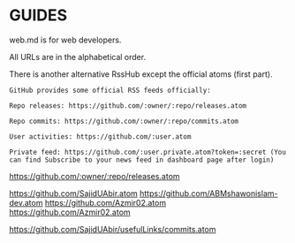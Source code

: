 # GUIDES

web.md is for web developers.

All URLs are in the alphabetical order.



There is another alternative RssHub except the official atoms (first part).

    GitHub provides some official RSS feeds officially:

    Repo releases: https://github.com/:owner/:repo/releases.atom

    Repo commits: https://github.com/:owner/:repo/commits.atom

    User activities: https://github.com/:user.atom

    Private feed: https://github.com/:user.private.atom?token=:secret (You can find Subscribe to your news feed in dashboard page after login)


https://github.com/:owner/:repo/releases.atom

https://github.com/SajidUAbir.atom
https://github.com/ABMshawonislam-dev.atom
https://github.com/Azmir02.atom
https://github.com/Azmir02.atom

https://github.com/SajidUAbir/usefulLinks/commits.atom